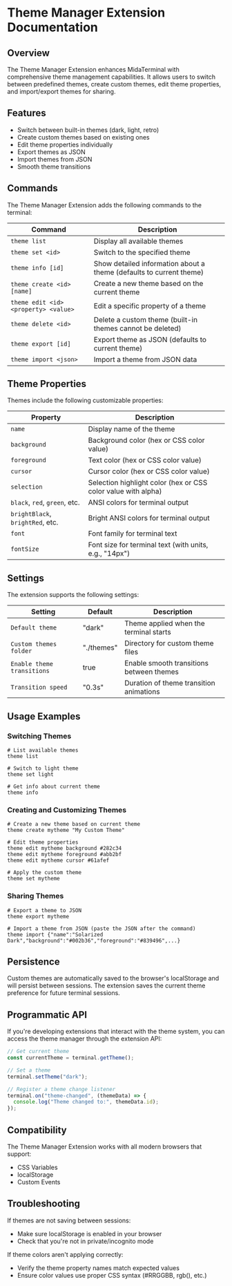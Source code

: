 # Theme Manager Extension Documentation

## Overview

The Theme Manager Extension enhances MidaTerminal with comprehensive theme management capabilities. It allows users to switch between predefined themes, create custom themes, edit theme properties, and import/export themes for sharing.

## Features

- Switch between built-in themes (dark, light, retro)
- Create custom themes based on existing ones
- Edit theme properties individually
- Export themes as JSON
- Import themes from JSON
- Smooth theme transitions

## Commands

The Theme Manager Extension adds the following commands to the terminal:

| Command                              | Description                                                         |
| ------------------------------------ | ------------------------------------------------------------------- |
| `theme list`                         | Display all available themes                                        |
| `theme set <id>`                     | Switch to the specified theme                                       |
| `theme info [id]`                    | Show detailed information about a theme (defaults to current theme) |
| `theme create <id> [name]`           | Create a new theme based on the current theme                       |
| `theme edit <id> <property> <value>` | Edit a specific property of a theme                                 |
| `theme delete <id>`                  | Delete a custom theme (built-in themes cannot be deleted)           |
| `theme export [id]`                  | Export theme as JSON (defaults to current theme)                    |
| `theme import <json>`                | Import a theme from JSON data                                       |

## Theme Properties

Themes include the following customizable properties:

| Property                         | Description                                                   |
| -------------------------------- | ------------------------------------------------------------- |
| `name`                           | Display name of the theme                                     |
| `background`                     | Background color (hex or CSS color value)                     |
| `foreground`                     | Text color (hex or CSS color value)                           |
| `cursor`                         | Cursor color (hex or CSS color value)                         |
| `selection`                      | Selection highlight color (hex or CSS color value with alpha) |
| `black`, `red`, `green`, etc.    | ANSI colors for terminal output                               |
| `brightBlack`, `brightRed`, etc. | Bright ANSI colors for terminal output                        |
| `font`                           | Font family for terminal text                                 |
| `fontSize`                       | Font size for terminal text (with units, e.g., "14px")        |

## Settings

The extension supports the following settings:

| Setting                    | Default    | Description                              |
| -------------------------- | ---------- | ---------------------------------------- |
| `Default theme`            | "dark"     | Theme applied when the terminal starts   |
| `Custom themes folder`     | "./themes" | Directory for custom theme files         |
| `Enable theme transitions` | true       | Enable smooth transitions between themes |
| `Transition speed`         | "0.3s"     | Duration of theme transition animations  |

## Usage Examples

### Switching Themes

```
# List available themes
theme list

# Switch to light theme
theme set light

# Get info about current theme
theme info
```

### Creating and Customizing Themes

```
# Create a new theme based on current theme
theme create mytheme "My Custom Theme"

# Edit theme properties
theme edit mytheme background #282c34
theme edit mytheme foreground #abb2bf
theme edit mytheme cursor #61afef

# Apply the custom theme
theme set mytheme
```

### Sharing Themes

```
# Export a theme to JSON
theme export mytheme

# Import a theme from JSON (paste the JSON after the command)
theme import {"name":"Solarized Dark","background":"#002b36","foreground":"#839496",...}
```

## Persistence

Custom themes are automatically saved to the browser's localStorage and will persist between sessions. The extension saves the current theme preference for future terminal sessions.

## Programmatic API

If you're developing extensions that interact with the theme system, you can access the theme manager through the extension API:

```javascript
// Get current theme
const currentTheme = terminal.getTheme();

// Set a theme
terminal.setTheme("dark");

// Register a theme change listener
terminal.on("theme-changed", (themeData) => {
  console.log("Theme changed to:", themeData.id);
});
```

## Compatibility

The Theme Manager Extension works with all modern browsers that support:

- CSS Variables
- localStorage
- Custom Events

## Troubleshooting

If themes are not saving between sessions:

- Make sure localStorage is enabled in your browser
- Check that you're not in private/incognito mode

If theme colors aren't applying correctly:

- Verify the theme property names match expected values
- Ensure color values use proper CSS syntax (#RRGGBB, rgb(), etc.)
